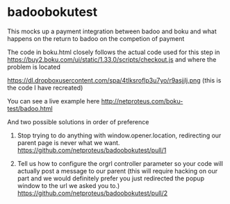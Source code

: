 # badoobokutest

This mocks up a payment integration between badoo and boku and what happens on the return to badoo on the competion of payment

The code in boku.html closely follows the actual code used for this step in https://buy2.boku.com/ui/static/1.33.0/scripts/checkout.js
and where the problem is located

https://dl.dropboxusercontent.com/spa/4tlksroflp3u7yo/r9asjjlj.png (this is the code I have recreated)

You can see a live example here http://netproteus.com/boku-test/badoo.html

And two possible solutions in order of preference

1. Stop trying to do anything with window.opener.location, redirecting our parent page is never what we want.
https://github.com/netproteus/badoobokutest/pull/1

2. Tell us how to configure the orgrl controller parameter so your code will actually post a message to our parent (this will require hacking on our part and we would definitely prefer you just redirected the popup window to the url we asked you to.)
https://github.com/netproteus/badoobokutest/pull/2
